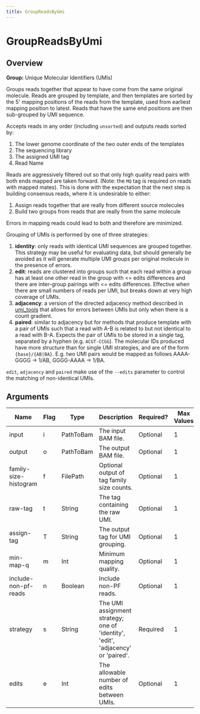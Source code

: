 ```yaml
---
title: GroupReadsByUmi
---
```


# GroupReadsByUmi

## Overview
**Group:** Unique Molecular Identifiers (UMIs)

Groups reads together that appear to have come from the same original molecule. Reads
are grouped by template, and then templates are sorted by the 5' mapping positions of
the reads from the template, used from earliest mapping position to latest. Reads that
have the same end positions are then sub-grouped by UMI sequence.

Accepts reads in any order (including `unsorted`) and outputs reads sorted by:

   1. The lower genome coordinate of the two outer ends of the templates
   2. The sequencing library
   3. The assigned UMI tag
   4. Read Name

Reads are aggressively filtered out so that only high quality read pairs with both ends
mapped are taken forward.  (Note: the `MQ` tag is required on reads with mapped mates).
This is done with the expectation that the next step is building consensus reads, where
it is undesirable to either:

   1. Assign reads together that are really from different source molecules
   2. Build two groups from reads that are really from the same molecule

Errors in mapping reads could lead to both and therefore are minimized.

Grouping of UMIs is performed by one of three strategies:

1. **identity**:  only reads with identical UMI sequences are grouped together. This strategy
                  may be useful for evaluating data, but should generally be avoided as it will
                  generate multiple UMI groups per original molecule in the presence of errors.
2. **edit**:      reads are clustered into groups such that each read within a group has at least
                  one other read in the group with <= edits differences and there are inter-group
                  pairings with <= edits differences. Effective when there are small numbers of
                  reads per UMI, but breaks down at very high coverage of UMIs.
3. **adjacency**: a version of the directed adjacency method described in [umi_tools](http://dx.doi.org/10.1101/051755)
                  that allows for errors between UMIs but only when there is a count gradient.
4. **paired**:    similar to adjacency but for methods that produce template with a pair of UMIs
                  such that a read with A-B is related to but not identical to a read with B-A.
                  Expects the pair of UMIs to be stored in a single tag, separated by a hyphen
                  (e.g. `ACGT-CCGG`).  The molecular IDs produced have more structure than for single
                  UMI strategies, and are of the form `{base}/{AB|BA}`. E.g. two UMI pairs would be
                  mapped as follows AAAA-GGGG -> 1/AB, GGGG-AAAA -> 1/BA.

`edit`, `adjacency` and `paired` make use of the `--edits` parameter to control the matching of
non-identical UMIs.

## Arguments

|Name|Flag|Type|Description|Required?|Max Values|Default Value(s)|
|----|----|----|-----------|---------|----------|----------------|
|input|i|PathToBam|The input BAM file.|Optional|1|/dev/stdin|
|output|o|PathToBam|The output BAM file.|Optional|1|/dev/stdout|
|family-size-histogram|f|FilePath|Optional output of tag family size counts.|Optional|1||
|raw-tag|t|String|The tag containing the raw UMI.|Optional|1|RX|
|assign-tag|T|String|The output tag for UMI grouping.|Optional|1|MI|
|min-map-q|m|Int|Minimum mapping quality.|Optional|1|30|
|include-non-pf-reads|n|Boolean|Include non-PF reads.|Optional|1|false|
|strategy|s|String|The UMI assignment strategy; one of 'identity', 'edit', 'adjacency' or 'paired'.|Required|1||
|edits|e|Int|The allowable number of edits between UMIs.|Optional|1|1|

